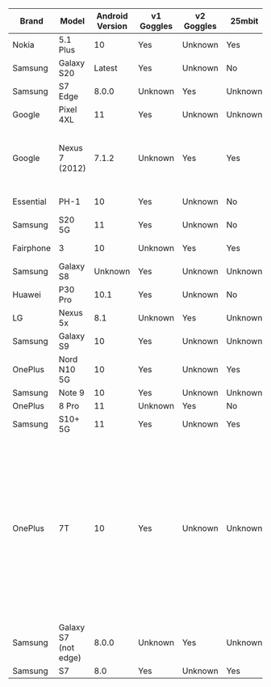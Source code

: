 | Brand     | Model         | Android Version   | v1 Goggles    | v2 Goggles    | 25mbit    | 50mbit    | Latency   | Notes |
| -         | -             | -                 | -             | -             | -         | -         | -         | - |
| Nokia     | 5.1 Plus      | 10                | Yes           | Unknown       | Yes       | Yes       | ~200ms    ||
| Samsung   | Galaxy S20    | Latest            | Yes           | Unknown       | No        | Yes       | Fast      ||
| Samsung   | S7 Edge       | 8.0.0             | Unknown       | Yes           | Unknown   | Yes       | ~220ms    ||
| Google    | Pixel 4XL     | 11                | Yes           | Unknown       | Unknown   | Yes       | ~150ms    ||
| Google    | Nexus 7 (2012)| 7.1.2             | Unknown       | Yes           | Yes       | Yes       | ~1000+ms   | Very high latency but still good enough to show spectators. |
| Essential | PH-1          | 10                | Yes           | Unknown       | No        | Yes       | 200-2000ms||
| Samsung   | S20 5G        | 11                | Yes           | Unknown       | No        | Yes       | 200-300ms ||
| Fairphone | 3             | 10                | Unknown       | Yes           | Yes       | Unknown   | 5+ seconds||
| Samsung   | Galaxy S8     | Unknown           | Yes           | Unknown       | Unknown   | Yes       | Unknown   ||
| Huawei    | P30 Pro       | 10.1              | Yes           | Unknown       | No        | No        | Unknown   ||
| LG        | Nexus 5x      | 8.1               | Unknown       | Yes           | Unknown   | Yes       | 600+ms    ||
| Samsung   | Galaxy S9     | 10                | Yes           | Unknown       | Unknown   | Yes       | High, then low | Occasionally freezes
| OnePlus   | Nord N10 5G   | 10                | Yes           | Unknown       | Yes       | Yes       | 100-200ms ||
| Samsung   | Note 9        | 10                | Yes           | Unknown       | Unknown   | Yes       | ~150ms||
| OnePlus   | 8 Pro         | 11                | Unknown       | Yes           | No        | Yes       | ~180ms ||
| Samsung   | S10+ 5G       | 11                | Yes           | Unknown       | Yes       | Yes       | ~500ms ||
| OnePlus   | 7T            | 10                | Yes           | Unknown       | Unknown   | Yes       | ~150ms    | Sometimes it works very well. Most of the times it shows a few frames at high speed and then freezes or shows frames at a very low rate. Changing cables didn't seem to help it.|
| Samsung   | Galaxy S7 (not edge)| 8.0.0       | Unknown       | Yes           | Unknown   | Yes       | ~200ms ||
| Samsung   | S7            | 8.0               | Yes           | Unknown       | Yes       | Yes       | <1s||

